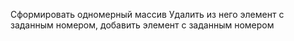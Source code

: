 Сформировать одномерный массив Удалить из него элемент
с заданным номером, добавить элемент с заданным
номером
